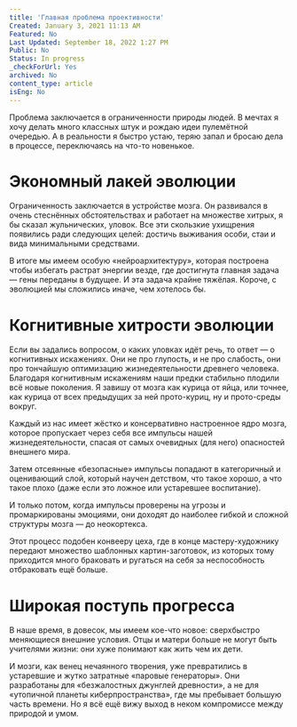 ```yaml
---
title: 'Главная проблема проективности'
Created: January 3, 2021 11:13 AM
Featured: No
Last Updated: September 18, 2022 1:27 PM
Public: No
Status: In progress
_checkForUrl: Yes
archived: No
content_type: article
isEng: No
---
```


Проблема заключается в ограниченности природы людей. В мечтах я хочу делать много классных штук и рождаю идеи пулемётной очередью. А в реальности я быстро устаю, теряю запал и бросаю дела в процессе, переключаясь на что-то новенькое.

# Экономный лакей эволюции

Ограниченность заключается в устройстве мозга. Он развивался в очень стеснённых обстоятельствах и работает на множестве хитрых, я бы сказал жульнических, уловок. Все эти скользкие ухищрения появились ради следующих целей: достичь выживания особи, стаи и вида минимальными средствами.

В итоге мы имеем особую «нейроархитектуру», которая построена чтобы избегать растрат энергии везде, где достигнута главная задача — гены переданы в будущее. И эта задача крайне тяжёлая. Короче, с эволюцией мы сложились иначе, чем хотелось бы.

# Когнитивные хитрости эволюции

Если вы задались вопросом, о каких уловках идёт речь, то ответ — о когнитивных искажениях. Они не про глупость, и не про слабость, они про тончайшую оптимизацию жизнедеятельности древнего человека. Благодаря когнитивным искажениям наши предки стабильно плодили всё новые поколения. Я завишу от мозга как курица от яйца, или точнее, как курица от всех предыдущих за ней прото-куриц, ну и прото-среды вокруг.

Каждый из нас имеет жёстко и консервативно настроенное ядро мозга, которое пропускает через себя все импульсы нашей жизнедеятельности, спасая от самых очевидных (для него) опасностей внешнего мира.

Затем отсеянные «безопасные» импульсы попадают в категоричный и оценивающий слой, который научен детством, что такое хорошо, а что такое плохо (даже если это ложное или устаревшее воспитание).

И только потом, когда импульсы проверены на угрозы и промаркированы эмоциями, они доходят до наиболее гибкой и сложной структуры мозга — до неокортекса.

Этот процесс подобен конвееру цеха, где в конце мастеру-художнику передают множество шаблонных картин-заготовок, из которых тому приходится много браковать и ругаться на себя за неспособность отбраковать ещё больше.

# Широкая поступь прогресса

В наше время, в довесок, мы имеем кое-что новое: сверхбыстро меняющиеся внешние условия. Отцы и матери больше не могут быть учителями жизни: они хуже понимают как жить чем их дети.

И мозги, как венец нечаянного творения, уже превратились в устаревшие и жутко затратные «паровые генераторы». Они разработаны для «безжалостных джунглей древности», а не для «утопичной планеты киберпространства», где мы пребывает большую часть времени. Но я всё ещё вижу выход в неком компромиссе между природой и умом.